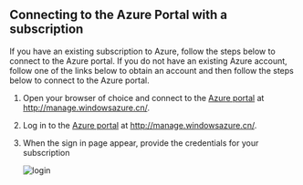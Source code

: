 <!--
includes/sql-database-include-getting-started-v12portal-gettings-an-account.md

Latest Freshness check:  2016-04-11 , carlrab.

As of circa 2016-04-11, the following topics might include this include:
articles/sql-database/sql-database-get-started-tutorial.md

## Connecting to the Azure Portal with a subscription

-->
## Connecting to the Azure Portal with a subscription

If you have an existing subscription to Azure, follow the steps below to connect to the Azure portal. If you do not have an existing Azure account, follow one of the links below to obtain an account and then follow the steps below to connect to the Azure portal.

1. Open your browser of choice and connect to the [Azure portal](https://manage.windowsazure.cn) at http://manage.windowsazure.cn/.

1. Log in to the [Azure portal](https://manage.windowsazure.cn) at http://manage.windowsazure.cn/.

2. When the sign in page appear, provide the credentials for your subscription

   ![login][1]

<!-- Image references. -->

[1]: ./media/sql-database-getting-started-tutorial/login.png

<!--

-->